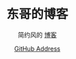 <h1 align="center"> 东哥的博客</h1>

<p align="center">
简约风的 <a href="https://sxdnbnb.github.io/"  target="_blank"target="_blank">博客</a>
</p>

<p align="center">
    <a href="https://github.com/sxdnbnb/sxdnbnb.github.io" target="_blank">GitHub Address</a>
</p>

